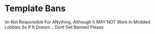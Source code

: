 # Template Bans
Im Not Responsible For ANything, Although It MAY NOT Work In Modded Lobbies So If It Doesnt... Dont Get Banned Please

